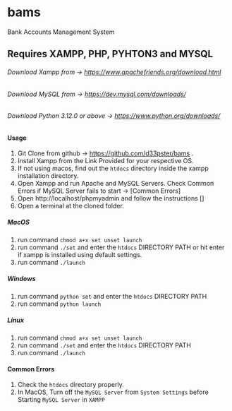 # bams
Bank Accounts Management System

## Requires XAMPP, PHP, PYHTON3 and MYSQL

###### Download Xampp from -> https://www.apachefriends.org/download.html
###### Download MySQL from -> https://dev.mysql.com/downloads/
###### Download Python 3.12.0 or above -> https://www.python.org/downloads/

#### Usage
1. Git Clone from github -> https://github.com/d33pster/bams .
2. Install Xampp from the Link Provided for your respective OS.
3. If not using macos, find out the ```htdocs``` directory inside the xampp installation directory.
4. Open Xampp and run Apache and MySQL Servers. Check Common Errors if MySQL Server fails to start -> [Common Errors]
5. Open http://localhost/phpmyadmin and follow the instructions []
6. Open a terminal at the cloned folder.
##### MacOS
1. run command ```chmod a+x set unset launch```
2. run command ```./set``` and enter the ```htdocs``` DIRECTORY PATH or hit enter if xampp is installed using default settings.
3. run command ```./launch```
##### Windows
1. run command ```python set``` and enter the ```htdocs``` DIRECTORY PATH
2. run command ```python launch```
##### Linux
1. run command ```chmod a+x set unset launch```
2. run command ```./set``` and enter the ```htdocs``` DIRECTORY PATH
3. run command ```./launch```

#### 

#### Common Errors
1. Check the ```htdocs``` directory properly.
2. In MacOS, Turn off the ```MySQL Server``` from ```System Settings``` before Starting ```MySQL Server``` in ```XAMPP```